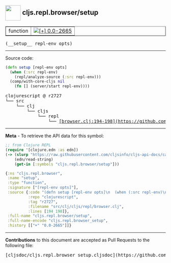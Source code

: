 ## <img width="48px" valign="middle" src="http://i.imgur.com/Hi20huC.png"> cljs.repl.browser/setup

 <table border="1">
<tr>

<td>function</td>
<td><a href="https://github.com/cljsinfo/cljs-api-docs/tree/0.0-2665"><img valign="middle" alt="[+] 0.0-2665" src="https://img.shields.io/badge/+-0.0--2665-lightgrey.svg"></a> </td>
</tr>
</table>

 <samp>
(__setup__ repl-env opts)<br>
</samp>

---





Source code:

```clj
(defn setup [repl-env opts]
  (when (:src repl-env)
    (repl/analyze-source (:src repl-env)))
  (comp/with-core-cljs nil
    (fn [] (server/start repl-env))))
```

 <pre>
clojurescript @ r2727
└── src
    └── clj
        └── cljs
            └── repl
                └── <ins>[browser.clj:194-198](https://github.com/clojure/clojurescript/blob/r2727/src/clj/cljs/repl/browser.clj#L194-L198)</ins>
</pre>


---

__Meta__ - To retrieve the API data for this symbol:

```clj
;; from Clojure REPL
(require '[clojure.edn :as edn])
(-> (slurp "https://raw.githubusercontent.com/cljsinfo/cljs-api-docs/catalog/cljs-api.edn")
    (edn/read-string)
    (get-in [:symbols "cljs.repl.browser/setup"]))
```

```clj
{:ns "cljs.repl.browser",
 :name "setup",
 :type "function",
 :signature ["[repl-env opts]"],
 :source {:code "(defn setup [repl-env opts]\n  (when (:src repl-env)\n    (repl/analyze-source (:src repl-env)))\n  (comp/with-core-cljs nil\n    (fn [] (server/start repl-env))))",
          :repo "clojurescript",
          :tag "r2727",
          :filename "src/clj/cljs/repl/browser.clj",
          :lines [194 198]},
 :full-name "cljs.repl.browser/setup",
 :full-name-encode "cljs.repl.browser_setup",
 :history [["+" "0.0-2665"]]}

```

---

__Contributions__ to this document are accepted as Pull Requests to the following file:

 <pre>
[cljsdoc/cljs.repl.browser_setup.cljsdoc](https://github.com/cljsinfo/cljs-api-docs/blob/master/cljsdoc/cljs.repl.browser_setup.cljsdoc)
</pre>

